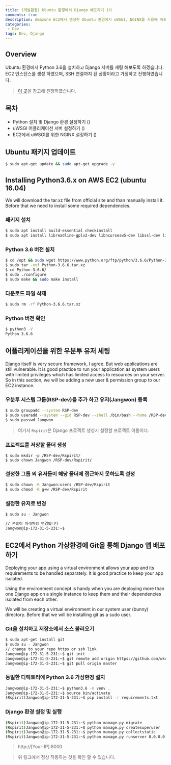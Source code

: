 ```yaml
---
title: (개발환경) Ubuntu 환경에서 Django 배포하기 1차
comments: true
description: Amazone EC2에서 생성한 Ubuntu 환경에서 uWSGI, NGINX를 사용해 배포하는 과정입니다.
categories:
 - Dev
tags: Dev, Django 
---
```


## Overview

Ubuntu 환경에서 Python 3.6을 설치하고 Django 서버를 세팅 해보도록 하겠습니다. EC2 인스턴스를 생성 하였으며, SSH 연결까지 된 상황이라고 가정하고 진행하였습니다.

> [이 곳](https://medium.freecodecamp.org/django-uwsgi-nginx-postgresql-setup-on-aws-ec2-ubuntu16-04-with-python-3-6-6c58698ae9d3)을 참고해 진행하였습니다.

## 목차

- Python 설치 및 Django 환경 설정하기 ()
- uWSGI 어플리케이션 서버 설정하기 ()
- EC2에서 uWSGI를 위한 NGINX 설정하기 ()

## Ubuntu 패키지 업데이트

```bash
$ sudo apt-get update && sudo apt-get upgrade -y
```

## Installing Python3.6.x on AWS EC2 (ubuntu 16.04)

We will download the tar.xz file from official site and than manually install it. Before that we need to install some required dependencies.

### 패키지 설치

```bash
$ sudo apt install build-essential checkinstall
$ sudo apt install libreadline-gplv2-dev libncursesw5-dev libssl-dev libsqlite3-dev tk-dev libgdbm-dev libc6-dev libbz2-dev
```

### Python 3.6 버전 설치

```bash
$ cd /opt && sudo wget https://www.python.org/ftp/python/3.6.6/Python-3.6.6.tar.xz
$ sudo tar -xvf Python-3.6.6.tar.xz
$ cd Python-3.6.6/
$ sudo ./configure
$ sudo make && sudo make install
```

### 다운로드 파일 삭제

```bash
$ sudo rm -rf Python-3.6.6.tar.xz
```

### Python 버전 확인

```bash
$ python3 -V
Python 3.6.6
```

## 어플리케이션을 위한 우분투 유저 세팅

Django itself is very secure framework, I agree. But web applications are still vulnerable. It is good practice to run your application as system users with limited privileges which has limited access to resources on your server. So in this section, we will be adding a new user & permission group to our EC2 instance.

### 우분투 시스템 그룹(RSP-dev)을 추가 하고 유저(Jangwon) 등록

```bash
$ sudo groupadd --system RSP-dev
$ sudo useradd --system --gid RSP-dev --shell /bin/bash --home /RSP-dev/Rspirit Jangwon
$ sudo passwd Jangwon
```
> 여기서 `Rspirit`은 Django 프로젝트 생성시 설정할 프로젝트 이름이다.

### 프로젝트를 저장할 폴더 생성

```
$ sudo mkdir -p /RSP-dev/Rspirit/
$ sudo chown Jangwon /RSP-dev/Rspirit/
```

### 설정한 그룹 외 유저들이 해당 폴더에 접근하지 못하도록 설정

```bash
$ sudo chown -R Jangwon:users /RSP-dev/Rspirit
$ sudo chmod -R g+w /RSP-dev/Rspirit
```

### 설정한 유저로 변경

```bash
$ sudo su - Jangwon

// 콘솔이 아래처럼 변경됩니다
Jangwon@ip-172-31-5-231:~$
```

## EC2에서 Python 가상환경에 Git을 통해 Django 앱 배포하기

Deploying your app using a virtual environment allows your app and its requirements to be handled separately. It is good practice to keep your app isolated.

Using the environment concept is handy when you are deploying more than one Django app on a single instance to keep them and their dependencies isolated from each other.

We will be creating a virtual environment in our system user (bunny) directory. Before that we will be installing git as a sudo user.

### Git을 설치하고 저장소에서 소스 불러오기

```bash
$ sudo apt-get install git
$ sudo su - Jangwon
// change to your repo https or ssh link
Jangwon@ip-172-31-5-231:~$ git init
Jangwon@ip-172-31-5-231:~$ git remote add origin https://github.com/wkddnjset/RSP-Django
Jangwon@ip-172-31-5-231:~$ git pull origin master
```

### 동일한 디렉토리에 Python 3.6 가상환경 설치

```bash
Jangwon@ip-172-31-5-231:~$ python3.6 -m venv .
Jangwon@ip-172-31-5-231:~$ source bin/activate
(Rspirit)Jangwon@ip-172-31-5-231:~$ pip install -r requirements.txt
```

### Django 환경 설정 및 실행

```bash
(Rspirit)Jangwon@ip-172-31-5-231:~$ python manage.py migrate
(Rspirit)Jangwon@ip-172-31-5-231:~$ python manage.py createsuperuser
(Rspirit)Jangwon@ip-172-31-5-231:~$ python manage.py collectstatic
(Rspirit)Jangwon@ip-172-31-5-231:~$ python manage.py runserver 0.0.0.0:8000
```

> http://[Your-IP]:8000

> 위 링크에서 정상 작동하는 것을 확인 할 수 있습니다.